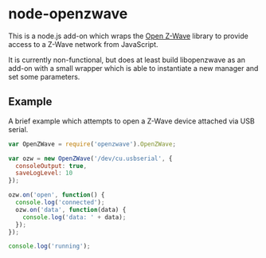 node-openzwave
==============

This is a node.js add-on which wraps the [Open
Z-Wave](https://code.google.com/p/open-zwave/) library to provide access to a
Z-Wave network from JavaScript.

It is currently non-functional, but does at least build libopenzwave as an
add-on with a small wrapper which is able to instantiate a new manager and set
some parameters.

## Example

A brief example which attempts to open a Z-Wave device attached via USB serial.

```js
var OpenZWave = require('openzwave').OpenZWave;

var ozw = new OpenZWave('/dev/cu.usbserial', {
  consoleOutput: true,
  saveLogLevel: 10
});

ozw.on('open', function() {
  console.log('connected');
  ozw.on('data', function(data) {
    console.log('data: ' + data);
  });
});

console.log('running');
```

